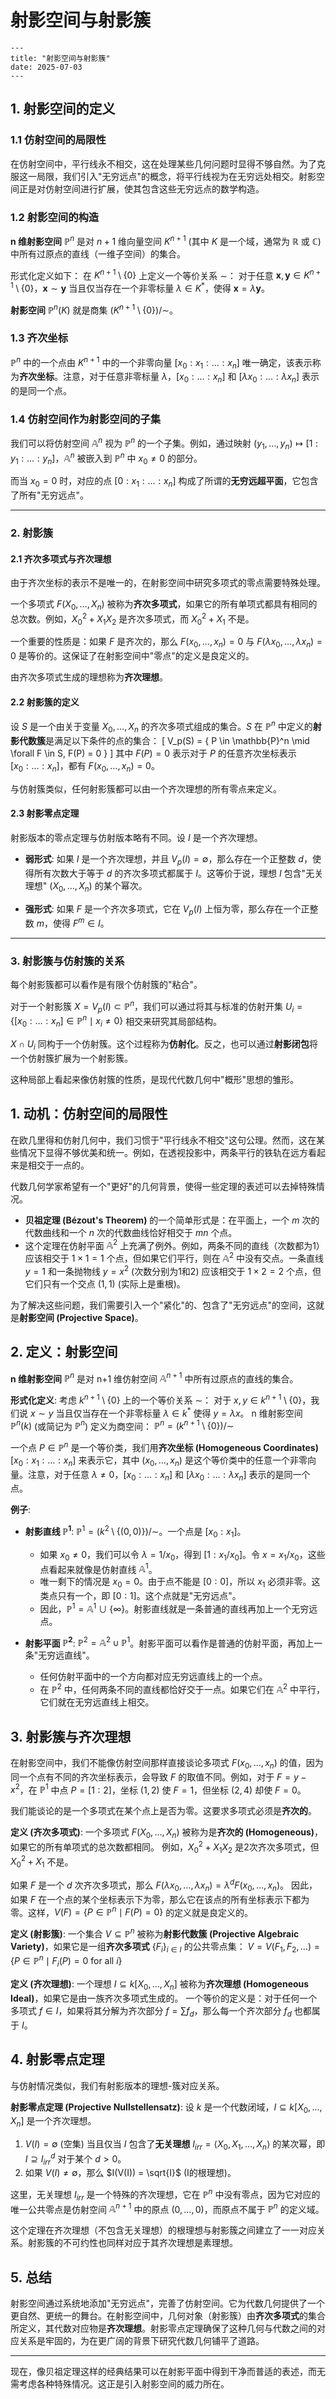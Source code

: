 # 射影空间与射影簇

    ---
    title: "射影空间与射影簇"
    date: 2025-07-03
    ---

## 1. 射影空间的定义

### 1.1 仿射空间的局限性

在仿射空间中，平行线永不相交，这在处理某些几何问题时显得不够自然。为了克服这一局限，我们引入"无穷远点"的概念，将平行线视为在无穷远处相交。射影空间正是对仿射空间进行扩展，使其包含这些无穷远点的数学构造。

### 1.2 射影空间的构造

**n 维射影空间** $\mathbb{P}^n$ 是对 $n+1$ 维向量空间 $K^{n+1}$ (其中 $K$ 是一个域，通常为 $\mathbb{R}$ 或 $\mathbb{C}$) 中所有过原点的直线（一维子空间）的集合。

形式化定义如下：
在 $K^{n+1} \setminus \{0\}$ 上定义一个等价关系 $\sim$：
对于任意 $\mathbf{x}, \mathbf{y} \in K^{n+1} \setminus \{0\}$，$\mathbf{x} \sim \mathbf{y}$ 当且仅当存在一个非零标量 $\lambda \in K^*$，使得 $\mathbf{x} = \lambda \mathbf{y}$。

**射影空间** $\mathbb{P}^n(K)$ 就是商集 $(K^{n+1} \setminus \{0\}) / \sim$。

### 1.3 齐次坐标

$\mathbb{P}^n$ 中的一个点由 $K^{n+1}$ 中的一个非零向量 $[x_0: x_1: \dots: x_n]$ 唯一确定，该表示称为**齐次坐标**。注意，对于任意非零标量 $\lambda$，$[x_0: \dots: x_n]$ 和 $[\lambda x_0: \dots: \lambda x_n]$ 表示的是同一个点。

### 1.4 仿射空间作为射影空间的子集

我们可以将仿射空间 $\mathbb{A}^n$ 视为 $\mathbb{P}^n$ 的一个子集。例如，通过映射 $(y_1, \dots, y_n) \mapsto [1: y_1: \dots: y_n]$，$\mathbb{A}^n$ 被嵌入到 $\mathbb{P}^n$ 中 $x_0 \neq 0$ 的部分。

而当 $x_0 = 0$ 时，对应的点 $[0: x_1: \dots: x_n]$ 构成了所谓的**无穷远超平面**，它包含了所有"无穷远点"。

---

### 2. 射影簇

#### 2.1 齐次多项式与齐次理想

由于齐次坐标的表示不是唯一的，在射影空间中研究多项式的零点需要特殊处理。

一个多项式 $F(X_0, \dots, X_n)$ 被称为**齐次多项式**，如果它的所有单项式都具有相同的总次数。例如，$X_0^2 + X_1 X_2$ 是齐次多项式，而 $X_0^2 + X_1$ 不是。

一个重要的性质是：如果 $F$ 是齐次的，那么 $F(x_0, \dots, x_n) = 0$ 与 $F(\lambda x_0, \dots, \lambda x_n) = 0$ 是等价的。这保证了在射影空间中"零点"的定义是良定义的。

由齐次多项式生成的理想称为**齐次理想**。

#### 2.2 射影簇的定义

设 $S$ 是一个由关于变量 $X_0, \dots, X_n$ 的齐次多项式组成的集合。$S$ 在 $\mathbb{P}^n$ 中定义的**射影代数簇**是满足以下条件的点的集合：
\[ V_p(S) = \{ P \in \mathbb{P}^n \mid \forall F \in S, F(P) = 0 \} \]
其中 $F(P)=0$ 表示对于 $P$ 的任意齐次坐标表示 $[x_0: \dots: x_n]$，都有 $F(x_0, \dots, x_n) = 0$。

与仿射簇类似，任何射影簇都可以由一个齐次理想的所有零点来定义。

#### 2.3 射影零点定理

射影版本的零点定理与仿射版本略有不同。设 $I$ 是一个齐次理想。

- **弱形式**: 如果 $I$ 是一个齐次理想，并且 $V_p(I) = \emptyset$，那么存在一个正整数 $d$，使得所有次数大于等于 $d$ 的齐次多项式都属于 $I$。这等价于说，理想 $I$ 包含"无关理想" $(X_0, \dots, X_n)$ 的某个幂次。

- **强形式**: 如果 $F$ 是一个齐次多项式，它在 $V_p(I)$ 上恒为零，那么存在一个正整数 $m$，使得 $F^m \in I$。

---

### 3. 射影簇与仿射簇的关系

每个射影簇都可以看作是有限个仿射簇的"粘合"。

对于一个射影簇 $X = V_p(I) \subset \mathbb{P}^n$，我们可以通过将其与标准的仿射开集 $U_i = \{[x_0: \dots: x_n] \in \mathbb{P}^n \mid x_i \neq 0 \}$ 相交来研究其局部结构。

$X \cap U_i$ 同构于一个仿射簇。这个过程称为**仿射化**。反之，也可以通过**射影闭包**将一个仿射簇扩展为一个射影簇。

这种局部上看起来像仿射簇的性质，是现代代数几何中"概形"思想的雏形。

## 1. 动机：仿射空间的局限性

在欧几里得和仿射几何中，我们习惯于"平行线永不相交"这句公理。然而，这在某些情况下显得不够优美和统一。例如，在透视投影中，两条平行的铁轨在远方看起来是相交于一点的。

代数几何学家希望有一个"更好"的几何背景，使得一些定理的表述可以去掉特殊情况。

- **贝祖定理 (Bézout's Theorem)** 的一个简单形式是：在平面上，一个 $m$ 次的代数曲线和一个 $n$ 次的代数曲线恰好相交于 $mn$ 个点。
- 这个定理在仿射平面 $\mathbb{A}^2$ 上充满了例外。例如，两条不同的直线（次数都为1）应该相交于 $1 \times 1 = 1$ 个点，但如果它们平行，则在 $\mathbb{A}^2$ 中没有交点。一条直线 $y=1$ 和一条抛物线 $y=x^2$ (次数分别为1和2) 应该相交于 $1 \times 2 = 2$ 个点，但它们只有一个交点 $(1,1)$ (实际上是重根)。

为了解决这些问题，我们需要引入一个"紧化"的、包含了"无穷远点"的空间，这就是**射影空间 (Projective Space)**。

## 2. 定义：射影空间

**n 维射影空间** $\mathbb{P}^n$ 是对 n+1 维仿射空间 $\mathbb{A}^{n+1}$ 中所有过原点的直线的集合。

**形式化定义**:
考虑 $k^{n+1} \setminus \{0\}$ 上的一个等价关系 $\sim$：
对于 $x, y \in k^{n+1} \setminus \{0\}$，我们说 $x \sim y$ 当且仅当存在一个非零标量 $\lambda \in k^*$ 使得 $y = \lambda x$。
n 维射影空间 $\mathbb{P}^n(k)$ (或简记为 $\mathbb{P}^n$) 定义为商空间：
$\mathbb{P}^n = (k^{n+1} \setminus \{0\}) / \sim$

一个点 $P \in \mathbb{P}^n$ 是一个等价类，我们用**齐次坐标 (Homogeneous Coordinates)** $[x_0 : x_1 : \dots : x_n]$ 来表示它，其中 $(x_0, \dots, x_n)$ 是这个等价类中的任意一个非零向量。注意，对于任意 $\lambda \neq 0$，$[x_0 : \dots : x_n]$ 和 $[\lambda x_0 : \dots : \lambda x_n]$ 表示的是同一个点。

**例子**:

- **射影直线 $\mathbb{P}^1$**:
  $\mathbb{P}^1 = (k^2 \setminus \{(0,0)\}) / \sim$。一个点是 $[x_0:x_1]$。
  - 如果 $x_0 \neq 0$，我们可以令 $\lambda = 1/x_0$，得到 $[1 : x_1/x_0]$。令 $x = x_1/x_0$，这些点看起来就像是仿射直线 $\mathbb{A}^1$。
  - 唯一剩下的情况是 $x_0 = 0$。由于点不能是 $[0:0]$，所以 $x_1$ 必须非零。这类点只有一个，即 $[0:1]$。这个点就是"无穷远点"。
  - 因此，$\mathbb{P}^1 = \mathbb{A}^1 \cup \{\infty\}$。射影直线就是一条普通的直线再加上一个无穷远点。

- **射影平面 $\mathbb{P}^2$**:
  $\mathbb{P}^2 = \mathbb{A}^2 \cup \mathbb{P}^1$。射影平面可以看作是普通的仿射平面，再加上一条"无穷远直线"。
  - 任何仿射平面中的一个方向都对应无穷远直线上的一个点。
  - 在 $\mathbb{P}^2$ 中，任何两条不同的直线都恰好交于一点。如果它们在 $\mathbb{A}^2$ 中平行，它们就在无穷远直线上相交。

## 3. 射影簇与齐次理想

在射影空间中，我们不能像仿射空间那样直接谈论多项式 $F(x_0, \dots, x_n)$ 的值，因为同一个点有不同的齐次坐标表示，会导致 $F$ 的取值不同。例如，对于 $F=y-x^2$，在 $\mathbb{P}^1$ 中点 $P=[1:2]$，坐标 $(1,2)$ 使 $F=1$，但坐标 $(2,4)$ 却使 $F=0$。

我们能谈论的是一个多项式在某个点上是否为零。这要求多项式必须是**齐次的**。

**定义 (齐次多项式)**:
一个多项式 $F(X_0, \dots, X_n)$ 被称为是**齐次的 (Homogeneous)**，如果它的所有单项式的总次数都相同。
例如，$X_0^2 + X_1X_2$ 是2次齐次多项式，但 $X_0^2 + X_1$ 不是。

如果 $F$ 是一个 $d$ 次齐次多项式，那么 $F(\lambda x_0, \dots, \lambda x_n) = \lambda^d F(x_0, \dots, x_n)$。
因此，如果 $F$ 在一个点的某个坐标表示下为零，那么它在该点的所有坐标表示下都为零。这样，$V(F) = \{ P \in \mathbb{P}^n \mid F(P) = 0 \}$ 的定义就是良定义的。

**定义 (射影簇)**:
一个集合 $V \subseteq \mathbb{P}^n$ 被称为**射影代数簇 (Projective Algebraic Variety)**，如果它是一组**齐次多项式** $\{F_i\}_{i \in I}$ 的公共零点集：
$V = V(F_1, F_2, \dots) = \{ P \in \mathbb{P}^n \mid F_i(P) = 0 \text{ for all } i \}$

**定义 (齐次理想)**:
一个理想 $I \subseteq k[X_0, \dots, X_n]$ 被称为**齐次理想 (Homogeneous Ideal)**，如果它是由一族齐次多项式生成的。
一个等价的定义是：对于任何一个多项式 $f \in I$，如果将其分解为齐次部分 $f = \sum f_d$，那么每一个齐次部分 $f_d$ 也都属于 $I$。

## 4. 射影零点定理

与仿射情况类似，我们有射影版本的理想-簇对应关系。

**射影零点定理 (Projective Nullstellensatz)**:
设 $k$ 是一个代数闭域，$I \subseteq k[X_0, \dots, X_n]$ 是一个齐次理想。

1. $V(I) = \emptyset$ (空集) 当且仅当 $I$ 包含了**无关理想** $I_{irr} = \langle X_0, X_1, \dots, X_n \rangle$ 的某次幂，即 $I \supseteq I_{irr}^d$ 对于某个 $d > 0$。
2. 如果 $V(I) \neq \emptyset$，那么 $I(V(I)) = \sqrt{I}$ (I的根理想)。

这里，无关理想 $I_{irr}$ 是一个特殊的齐次理想，它在 $\mathbb{P}^n$ 中没有零点，因为它对应的唯一公共零点是仿射空间 $\mathbb{A}^{n+1}$ 中的原点 $(0, \dots, 0)$，而原点不属于 $\mathbb{P}^n$ 的定义域。

这个定理在齐次理想（不包含无关理想）的根理想与射影簇之间建立了一一对应关系。射影簇的不可约性也同样对应于其齐次理想是素理想。

## 5. 总结

射影空间通过系统地添加"无穷远点"，完善了仿射空间。它为代数几何提供了一个更自然、更统一的舞台。在射影空间中，几何对象（射影簇）由**齐次多项式**的集合所定义，其代数对应物是**齐次理想**。射影零点定理确保了这种几何与代数之间的对应关系是牢固的，为在更广阔的背景下研究代数几何铺平了道路。

---

现在，像贝祖定理这样的经典结果可以在射影平面中得到干净而普适的表述，而无需考虑各种特殊情况。这正是引入射影空间的威力所在。
